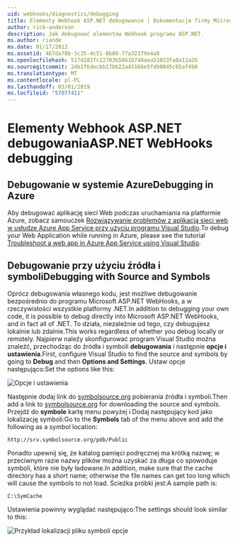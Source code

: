 ```yaml
---
uid: webhooks/diagnostics/debugging
title: Elementy Webhook ASP.NET debugowanie | Dokumentacja firmy Microsoft
author: rick-anderson
description: Jak debugować elementów Webhook programu ASP.NET.
ms.author: riande
ms.date: 01/17/2012
ms.assetid: 467da78b-3c35-4c51-8b08-77a32379e4a8
ms.openlocfilehash: 517d282fc22703b5861b748aea51023fa0a12a26
ms.sourcegitcommit: 24b1f6decbb17bb22a45166e5fdb0845c65af498
ms.translationtype: MT
ms.contentlocale: pl-PL
ms.lasthandoff: 03/01/2019
ms.locfileid: "57077411"
---
```

# <a name="aspnet-webhooks-debugging"></a><span data-ttu-id="9cce0-103">Elementy Webhook ASP.NET debugowania</span><span class="sxs-lookup"><span data-stu-id="9cce0-103">ASP.NET WebHooks debugging</span></span>  

## <a name="debugging-in-azure"></a><span data-ttu-id="9cce0-104">Debugowanie w systemie Azure</span><span class="sxs-lookup"><span data-stu-id="9cce0-104">Debugging in Azure</span></span>

<span data-ttu-id="9cce0-105">Aby debugować aplikację sieci Web podczas uruchamiania na platformie Azure, zobacz samouczek [Rozwiązywanie problemów z aplikacją sieci web w usłudze Azure App Service przy użyciu programu Visual Studio](https://azure.microsoft.com/documentation/articles/web-sites-dotnet-troubleshoot-visual-studio/#webserverlogs).</span><span class="sxs-lookup"><span data-stu-id="9cce0-105">To debug your Web Application while running in Azure, please see the tutorial [Troubleshoot a web app in Azure App Service using Visual Studio](https://azure.microsoft.com/documentation/articles/web-sites-dotnet-troubleshoot-visual-studio/#webserverlogs).</span></span>

## <a name="debugging-with-source-and-symbols"></a><span data-ttu-id="9cce0-106">Debugowanie przy użyciu źródła i symboli</span><span class="sxs-lookup"><span data-stu-id="9cce0-106">Debugging with Source and Symbols</span></span>

<span data-ttu-id="9cce0-107">Oprócz debugowania własnego kodu, jest możliwe debugowanie bezpośrednio do programu Microsoft ASP.NET WebHooks, a w rzeczywistości wszystkie platformy .NET.</span><span class="sxs-lookup"><span data-stu-id="9cce0-107">In addition to debugging your own code, it is possible to debug directly into Microsoft ASP.NET WebHooks, and in fact all of .NET.</span></span> <span data-ttu-id="9cce0-108">To działa, niezależnie od tego, czy debugujesz lokalnie lub zdalnie.</span><span class="sxs-lookup"><span data-stu-id="9cce0-108">This works regardless of whether you debug locally or remotely.</span></span> <span data-ttu-id="9cce0-109">Najpierw należy skonfigurować program Visual Studio można znaleźć, przechodząc do źródła i symboli **debugowania** i następnie **opcje i ustawienia**.</span><span class="sxs-lookup"><span data-stu-id="9cce0-109">First, configure Visual Studio to find the source and symbols by going to **Debug** and then **Options and Settings**.</span></span> <span data-ttu-id="9cce0-110">Ustaw opcje następująco:</span><span class="sxs-lookup"><span data-stu-id="9cce0-110">Set the options like this:</span></span>

![Opcje i ustawienia](_static/SourceSymbols.png)

<span data-ttu-id="9cce0-112">Następnie dodaj link do [symbolsource.org](http://symbolsource.org) pobierania źródła i symboli.</span><span class="sxs-lookup"><span data-stu-id="9cce0-112">Then add a link to [symbolsource.org](http://symbolsource.org) for downloading the source and symbols.</span></span> <span data-ttu-id="9cce0-113">Przejdź do **symbole** kartę menu powyżej i Dodaj następujący kod jako lokalizację symboli:</span><span class="sxs-lookup"><span data-stu-id="9cce0-113">Go to the **Symbols** tab of the menu above and add the following as a symbol location:</span></span>

```
http://srv.symbolsource.org/pdb/Public
```

<span data-ttu-id="9cce0-114">Ponadto upewnij się, że katalog pamięci podręcznej ma krótką nazwę; w przeciwnym razie nazwy plików można uzyskać za długa co spowoduje symboli, które nie były ładowane.</span><span class="sxs-lookup"><span data-stu-id="9cce0-114">In addition, make sure that the cache directory has a short name; otherwise the file names can get too long which will cause the symbols to not load.</span></span> <span data-ttu-id="9cce0-115">Ścieżka próbki jest:</span><span class="sxs-lookup"><span data-stu-id="9cce0-115">A sample path is:</span></span>

```
C:\SymCache
```

<span data-ttu-id="9cce0-116">Ustawienia powinny wyglądać następująco:</span><span class="sxs-lookup"><span data-stu-id="9cce0-116">The settings should look similar to this:</span></span>

![Przykład lokalizacji pliku symboli opcje](_static/SymSource.png)
